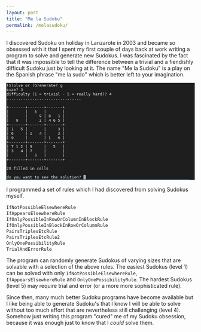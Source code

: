 ```yaml
---
layout: post
title: "Me la Sudoku"
permalink: /melasudoku/
---
```

I discovered Sudoku on holiday in Lanzarote in 2003 and became so obsessed with it that I spent my first couple of days back at work writing a program to solve and generate new Sudokus. I was fascinated by the fact that it was impossible to tell the difference between a trivial and a fiendishly difficult Sudoku just by looking at it. The name "Me la Sudoku" is a play on the Spanish phrase "me la sudo" which is better left to your imagination.
<!--more-->

![melasudoku](/assets/melasudoku.jpg)

I programmed a set of rules which I had discovered from solving Sudokus myself.

```
IfNotPossibleElsewhereRule
IfAppearsElsewhereRule
IfOnlyPossibleInRowOrColumnInBlockRule
IfOnlyPossibleInBlockInRowOrColumnRule
PairsTriplesEtcRule
PairsTriplesEtcRule2
OnlyOnePossibilityRule
TrialAndErrorRule
```

The program can randomly generate Sudokus of varying sizes that are solvable with a selection of the above rules. The easiest Sudokus (level 1) can be solved with only `IfNotPossibleElsewhereRule`, `IfAppearsElsewhereRule` and `OnlyOnePossibilityRule`. The hardest Sudokus (level 5) may require trial and error (or a more more sophisticated rule).

Since then, many much better Sudoku programs have become available but I like being able to generate Sudoku's that I know I will be able to solve without too much effort that are nevertheless still challenging (level 4). Somehow just writing this program "cured" me of my Sudoku obsession, because it was enough just to know that I *could* solve them.